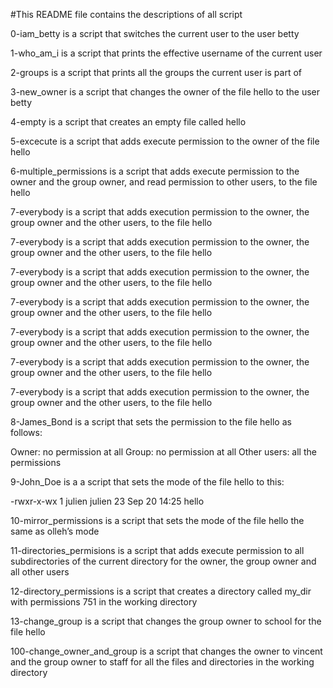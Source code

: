 #This README file contains the descriptions of all script

0-iam_betty is a script that switches the current user to the user betty

1-who_am_i is a script that prints the effective username of the current user

2-groups is a script that prints all the groups the current user is part of

3-new_owner is a script that changes the owner of the file hello to the user betty

4-empty is a script that creates an empty file called hello

5-excecute is  a script that adds execute permission to the owner of the file hello

6-multiple_permissions is a script that adds execute permission to the owner and the group owner, and read permission to other users, to the file hello

7-everybody is a script that adds execution permission to the owner, the group owner and the other users, to the file hello

7-everybody is a script that adds execution permission to the owner, the group owner and the other users, to the file hello

7-everybody is a script that adds execution permission to the owner, the group owner and the other users, to the file hello

7-everybody is a script that adds execution permission to the owner, the group owner and the other users, to the file hello

7-everybody is a script that adds execution permission to the owner, the group owner and the other users, to the file hello

7-everybody is a script that adds execution permission to the owner, the group owner and the other users, to the file hello

7-everybody is a script that adds execution permission to the owner, the group owner and the other users, to the file hello

8-James_Bond is a script that sets the permission to the file hello as follows:

Owner: no permission at all
Group: no permission at all
Other users: all the permissions

9-John_Doe is a a script that sets the mode of the file hello to this:

-rwxr-x-wx 1 julien julien 23 Sep 20 14:25 hello

10-mirror_permissions is a script that sets the mode of the file hello the same as olleh’s mode

11-directories_permisions is a script that adds execute permission to all subdirectories of the current directory for the owner, the group owner and all other users

12-directory_permissions is a script that creates a directory called my_dir with permissions 751 in the working directory

13-change_group is a script that changes the group owner to school for the file hello

100-change_owner_and_group is a script that changes the owner to vincent and the group owner to staff for all the files and directories in the working directory  
